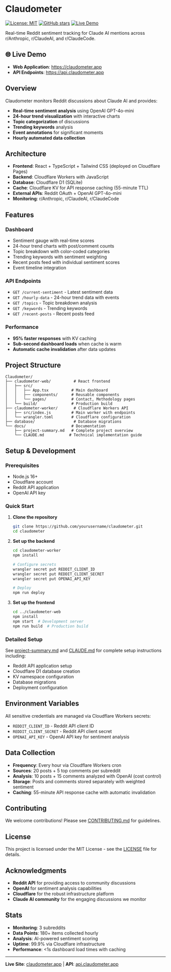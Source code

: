 # Claudometer 

[![License: MIT](https://img.shields.io/badge/License-MIT-yellow.svg)](https://opensource.org/licenses/MIT)
[![GitHub stars](https://img.shields.io/github/stars/GeorgeKouk/claudometer)](https://github.com/GeorgeKouk/claudometer/stargazers)
[![Live Demo](https://img.shields.io/badge/demo-live-green.svg)](https://claudometer.app)

Real-time Reddit sentiment tracking for Claude AI mentions across r/Anthropic, r/ClaudeAI, and r/ClaudeCode.

## 🌐 Live Demo

- **Web Application**: https://claudometer.app
- **API Endpoints**: https://api.claudometer.app

## Overview

Claudometer monitors Reddit discussions about Claude AI and provides:

- **Real-time sentiment analysis** using OpenAI GPT-4o-mini
- **24-hour trend visualization** with interactive charts
- **Topic categorization** of discussions
- **Trending keywords** analysis
- **Event annotations** for significant moments
- **Hourly automated data collection**

## Architecture

- **Frontend**: React + TypeScript + Tailwind CSS (deployed on Cloudflare Pages)
- **Backend**: Cloudflare Workers with JavaScript
- **Database**: Cloudflare D1 (SQLite)
- **Cache**: Cloudflare KV for API response caching (55-minute TTL)
- **External APIs**: Reddit OAuth + OpenAI GPT-4o-mini
- **Monitoring**: r/Anthropic, r/ClaudeAI, r/ClaudeCode

## Features

### Dashboard
- Sentiment gauge with real-time scores
- 24-hour trend charts with post/comment counts
- Topic breakdown with color-coded categories
- Trending keywords with sentiment weighting
- Recent posts feed with individual sentiment scores
- Event timeline integration

### API Endpoints
- `GET /current-sentiment` - Latest sentiment data
- `GET /hourly-data` - 24-hour trend data with events
- `GET /topics` - Topic breakdown analysis
- `GET /keywords` - Trending keywords
- `GET /recent-posts` - Recent posts feed

### Performance
- **95% faster responses** with KV caching
- **Sub-second dashboard loads** when cache is warm
- **Automatic cache invalidation** after data updates

## Project Structure

```
Claudometer/
├── claudometer-web/          # React frontend
│   ├── src/
│   │   ├── App.tsx          # Main dashboard
│   │   ├── components/      # Reusable components
│   │   └── pages/           # Contact, Methodology pages
│   └── build/               # Production build
├── claudometer-worker/       # Cloudflare Workers API
│   ├── src/index.js         # Main worker with endpoints
│   └── wrangler.toml        # Cloudflare configuration
├── database/                 # Database migrations
└── docs/                    # Documentation
    ├── project-summary.md   # Complete project overview
    └── CLAUDE.md           # Technical implementation guide
```

## Setup & Development

### Prerequisites
- Node.js 16+
- Cloudflare account
- Reddit API application
- OpenAI API key

### Quick Start
1. **Clone the repository**
   ```bash
   git clone https://github.com/yourusername/claudometer.git
   cd claudometer
   ```

2. **Set up the backend**
   ```bash
   cd claudometer-worker
   npm install
   
   # Configure secrets
   wrangler secret put REDDIT_CLIENT_ID
   wrangler secret put REDDIT_CLIENT_SECRET
   wrangler secret put OPENAI_API_KEY
   
   # Deploy
   npm run deploy
   ```

3. **Set up the frontend**
   ```bash
   cd ../claudometer-web
   npm install
   npm start  # Development server
   npm run build  # Production build
   ```

### Detailed Setup
See [project-summary.md](project-summary.md) and [CLAUDE.md](CLAUDE.md) for complete setup instructions including:
- Reddit API application setup
- Cloudflare D1 database creation
- KV namespace configuration
- Database migrations
- Deployment configuration

## Environment Variables

All sensitive credentials are managed via Cloudflare Workers secrets:

- `REDDIT_CLIENT_ID` - Reddit API client ID
- `REDDIT_CLIENT_SECRET` - Reddit API client secret
- `OPENAI_API_KEY` - OpenAI API key for sentiment analysis

## Data Collection

- **Frequency**: Every hour via Cloudflare Workers cron
- **Sources**: 20 posts + 5 top comments per subreddit
- **Analysis**: 10 posts + 15 comments analyzed with OpenAI (cost control)
- **Storage**: Posts and comments stored separately with weighted sentiment
- **Caching**: 55-minute API response cache with automatic invalidation

## Contributing

We welcome contributions! Please see [CONTRIBUTING.md](CONTRIBUTING.md) for guidelines.

## License

This project is licensed under the MIT License - see the [LICENSE](LICENSE) file for details.

## Acknowledgments

- **Reddit API** for providing access to community discussions
- **OpenAI** for sentiment analysis capabilities
- **Cloudflare** for the robust infrastructure platform
- **Claude AI community** for the engaging discussions we monitor

## Stats

- **Monitoring**: 3 subreddits
- **Data Points**: 180+ items collected hourly
- **Analysis**: AI-powered sentiment scoring
- **Uptime**: 99.9% via Cloudflare infrastructure
- **Performance**: <1s dashboard load times with caching

---

**Live Site**: [claudometer.app](https://claudometer.app) | **API**: [api.claudometer.app](https://api.claudometer.app)